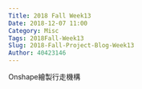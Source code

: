 ```yaml
---
Title: 2018 Fall Week13
Date: 2018-12-07 11:00
Category: Misc
Tags: 2018Fall-Week13
Slug: 2018-Fall-Project-Blog-Week13
Author: 40423146
---
```



<!-- PELICAN_END_SUMMARY -->
Onshape繪製行走機構